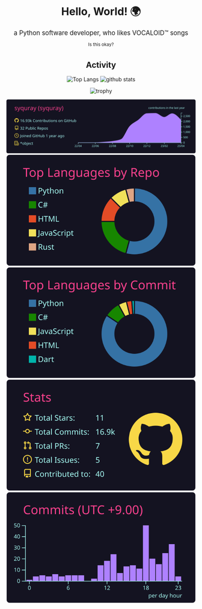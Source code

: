 <h1 align="center">Hello, World! 🌍</h1>
<p align="center"><big>a Python software developer, who likes VOCALOID™ songs</big></p>
<p align="center"><sup>Is this okay?</sup></p>
<h2 align="center">Activity</h2>

<div align="center">
<p align="center"> 
  <img alt="Top Langs" height="150px" src="https://github-readme-stats.vercel.app/api/top-langs/?username=syquray&show_icons=true&theme=onedark&layout=compact" />
  <img alt="github stats" height="150px" src="https://github-readme-stats.vercel.app/api?username=syquray&theme=onedark&show_icons=ture" />
</p>

![trophy](https://github-profile-trophy.vercel.app/?username=syquray&theme=onedark&column=7)

[![](https://raw.githubusercontent.com/syquray/syquray/main/profile-summary-card-output/radical/0-profile-details.svg)](https://github.com/vn7n24fzkq/github-profile-summary-cards)
[![](https://raw.githubusercontent.com/syquray/syquray/main/profile-summary-card-output/radical/1-repos-per-language.svg)](https://github.com/vn7n24fzkq/github-profile-summary-cards) [![](https://raw.githubusercontent.com/syquray/syquray/main/profile-summary-card-output/radical/2-most-commit-language.svg)](https://github.com/vn7n24fzkq/github-profile-summary-cards)
[![](https://raw.githubusercontent.com/syquray/syquray/main/profile-summary-card-output/radical/3-stats.svg)](https://github.com/vn7n24fzkq/github-profile-summary-cards) [![](https://raw.githubusercontent.com/syquray/syquray/main/profile-summary-card-output/radical/4-productive-time.svg)](https://github.com/vn7n24fzkq/github-profile-summary-cards)
</div>
